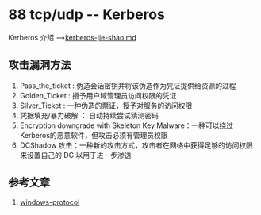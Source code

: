# 88 tcp/udp -- Kerberos

Kerberos 介绍 -->[kerberos-jie-shao.md](../../../网络&系统/端口&协议/kerberos-jie-shao.md "mention")

## 攻击漏洞方法

1. Pass\_the\_ticket : 伪造会话密钥并将该伪造作为凭证提供给资源的过程
2. Golden\_Ticket : 授予用户域管理员访问权限的凭证
3. Silver\_Ticket : 一种伪造的票证，授予对服务的访问权限
4. 凭据填充/暴力破解 ： 自动持续尝试猜测密码
5. Encryption downgrade with Skeleton Key Malware：一种可以绕过Kerberos的恶意软件，但攻击必须有管理员权限
6. DCShadow 攻击：一种新的攻击方式，攻击者在网络中获得足够的访问权限来设置自己的 DC 以用于进一步渗透

## 参考文章

1. [windows-protocol](https://daiker.gitbook.io/windows-protocol/)
